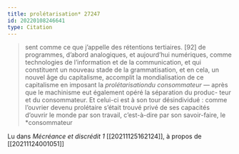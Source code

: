 ```yaml
---
title: prolétarisation* 27247
id: 20220108246641
type: Citation
---
```


> sent comme ce que j’appelle des rétentions tertiaires. [92] de programmes, d’abord analogiques, et aujourd’hui numériques, comme technologies de l’information et de la communication, et qui constituent un nouveau stade de la grammatisation, et en cela, un nouvel âge du capitalisme, accomplit la mondialisation de ce capitalisme en imposant la *prolétarisationdu consommateur* — après que le machinisme eut également opéré la séparation du produc- teur et du consommateur. Et celui-ci est à son tour désindividué : comme l’ouvrier devenu prolétaire s’était trouvé privé de ses capacités d’ouvrir le monde par son travail, c’est-à-dire par son savoir-faire, le *consommateur

Lu dans *Mécréance et discrédit 1* [[20211125162124]], à propos de [[20211124001051]]